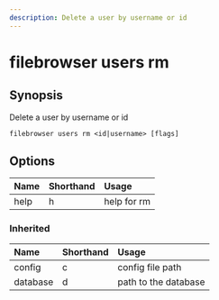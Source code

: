 ```yaml
---
description: Delete a user by username or id
---
```


# filebrowser users rm

## Synopsis

Delete a user by username or id

```text
filebrowser users rm <id|username> [flags]
```

## Options

| Name | Shorthand | Usage |
| :--- | :--- | :--- |
| help | h | help for rm |

### Inherited

| Name | Shorthand | Usage |
| :--- | :--- | :--- |
| config | c | config file path |
| database | d | path to the database |

